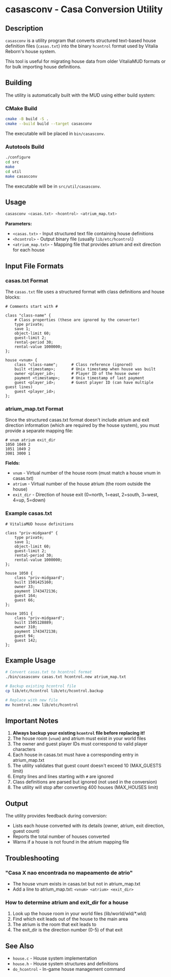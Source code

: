 # casasconv - Casa Conversion Utility

## Description

`casasconv` is a utility program that converts structured text-based house definition files (`casas.txt`) into the binary `hcontrol` format used by Vitalia Reborn's house system.

This tool is useful for migrating house data from older VitaliaMUD formats or for bulk importing house definitions.

## Building

The utility is automatically built with the MUD using either build system:

### CMake Build
```bash
cmake -B build -S .
cmake --build build --target casasconv
```

The executable will be placed in `bin/casasconv`.

### Autotools Build
```bash
./configure
cd src
make
cd util
make casasconv
```

The executable will be in `src/util/casasconv`.

## Usage

```bash
casasconv <casas.txt> <hcontrol> <atrium_map.txt>
```

**Parameters:**
- `<casas.txt>` - Input structured text file containing house definitions
- `<hcontrol>` - Output binary file (usually `lib/etc/hcontrol`)
- `<atrium_map.txt>` - Mapping file that provides atrium and exit direction for each house

## Input File Formats

### casas.txt Format

The `casas.txt` file uses a structured format with class definitions and house blocks:

```
# Comments start with #

class "class-name" {
    # Class properties (these are ignored by the converter)
    type private;
    save 1;
    object-limit 60;
    guest-limit 2;
    rental-period 30;
    rental-value 1000000;
};

house <vnum> {
    class "class-name";      # Class reference (ignored)
    built <timestamp>;       # Unix timestamp when house was built
    owner <player_id>;       # Player ID of the house owner
    payment <timestamp>;     # Unix timestamp of last payment
    guest <player_id>;       # Guest player ID (can have multiple guest lines)
    guest <player_id>;
};
```

### atrium_map.txt Format

Since the structured casas.txt format doesn't include atrium and exit direction information (which are required by the house system), you must provide a separate mapping file:

```
# vnum atrium exit_dir
1050 1049 2
1051 1049 2
3001 3000 1
```

**Fields:**
- `vnum` - Virtual number of the house room (must match a house vnum in casas.txt)
- `atrium` - Virtual number of the house atrium (the room outside the house)
- `exit_dir` - Direction of house exit (0=north, 1=east, 2=south, 3=west, 4=up, 5=down)

### Example casas.txt

```
# VitaliaMUD house definitions

class "priv-midgaard" {
    type private;
    save 1;
    object-limit 60;
    guest-limit 2;
    rental-period 30;
    rental-value 1000000;
};

house 1050 {
    class "priv-midgaard";
    built 1501425160;
    owner 33;
    payment 1743472136;
    guest 164;
    guest 66;
};

house 1051 {
    class "priv-midgaard";
    built 1505128889;
    owner 310;
    payment 1743472138;
    guest 94;
    guest 142;
};
```

## Example Usage

```bash
# Convert casas.txt to hcontrol format
./bin/casasconv casas.txt hcontrol.new atrium_map.txt

# Backup existing hcontrol file
cp lib/etc/hcontrol lib/etc/hcontrol.backup

# Replace with new file
mv hcontrol.new lib/etc/hcontrol
```

## Important Notes

1. **Always backup your existing `hcontrol` file before replacing it!**
2. The house room (`vnum`) and atrium must exist in your world files
3. The owner and guest player IDs must correspond to valid player characters
4. Each house in casas.txt must have a corresponding entry in atrium_map.txt
5. The utility validates that guest count doesn't exceed 10 (MAX_GUESTS limit)
6. Empty lines and lines starting with `#` are ignored
7. Class definitions are parsed but ignored (not used in the conversion)
8. The utility will stop after converting 400 houses (MAX_HOUSES limit)

## Output

The utility provides feedback during conversion:
- Lists each house converted with its details (owner, atrium, exit direction, guest count)
- Reports the total number of houses converted
- Warns if a house is not found in the atrium mapping file

## Troubleshooting

### "Casa X nao encontrada no mapeamento de atrio"
- The house vnum exists in casas.txt but not in atrium_map.txt
- Add a line to atrium_map.txt: `<vnum> <atrium> <exit_dir>`

### How to determine atrium and exit_dir for a house
1. Look up the house room in your world files (lib/world/wld/*.wld)
2. Find which exit leads out of the house to the main area
3. The atrium is the room that exit leads to
4. The exit_dir is the direction number (0-5) of that exit

## See Also

- `house.c` - House system implementation
- `house.h` - House system structures and definitions
- `do_hcontrol` - In-game house management command
